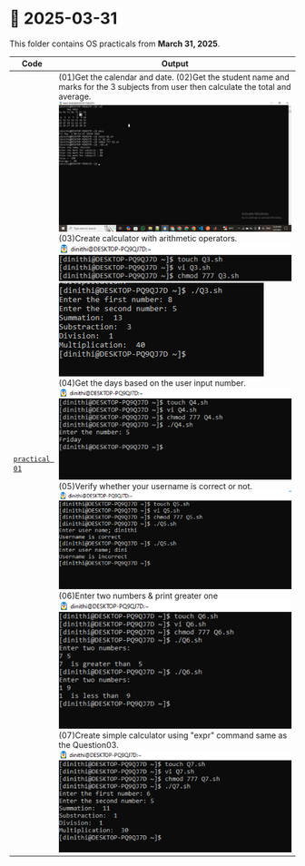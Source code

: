 # 📅 2025-03-31
This folder contains OS practicals from **March 31, 2025**.

| Code  | Output |
|------|------|
| [`practical 01`](./Codes/exercise.txt)  | (01)Get the calendar and date. (02)Get the student name and marks for the 3 subjects from user then calculate the total and average. ![01](./Outputs/1.png) (03)Create calculator with arithmetic operators. ![02](./Outputs/2.png)  ![03](./Outputs/3.png) (04)Get the days based on the user input number.  ![04](./Outputs/4.png) (05)Verify whether your username is correct or not. ![05](./Outputs/5.png) (06)Enter two numbers & print greater one ![06](./Outputs/6.png)(07)Create simple calculator using "expr" command same as the Question03. ![07](./Outputs/7.png)|
